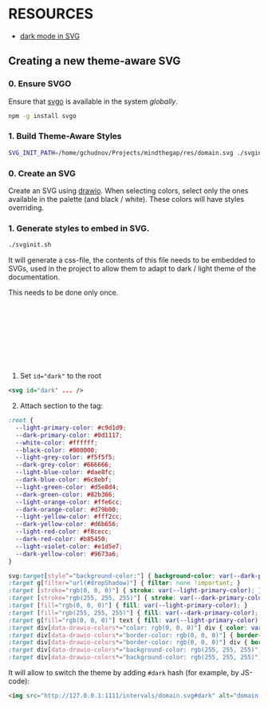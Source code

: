 # RESOURCES

- [dark mode in SVG](http://jgraph.github.io/drawio-github/DARK-MODE.html)

## Creating a new theme-aware SVG

### 0. Ensure SVGO

Ensure that [svgo](https://github.com/svg/svgo) is available in the system *globally*.

```bash
npm -g install svgo
```

### 1. Build Theme-Aware Styles

```bash
SVG_INIT_PATH=/home/gchudnov/Projects/mindthegap/res/domain.svg ./svginit.sh
```




### 0. Create an SVG

Create an SVG using [drawio](https://github.com/jgraph/drawio). When selecting colors, select only the ones available in the palette (and black / white).
These colors will have styles overriding.

### 1. Generate styles to embed in SVG. 

```bash
./svginit.sh
```

It will generate a css-file, the contents of this file needs to be embedded to SVGs, used in the project to allow them to adapt to dark / light theme of the documentation.

This needs to be done only once.




1. Set `id="dark"` to the root <svg> element:

```xml
<svg id="dark" ... />
```

2. Attach <styles> section to the <defs> tag:

```css
:root {
  --light-primary-color: #c9d1d9;
  --dark-primary-color: #0d1117;
  --white-color: #ffffff;
  --black-color: #000000;
  --light-grey-color: #f5f5f5;
  --dark-grey-color: #666666;
  --light-blue-color: #dae8fc;
  --dark-blue-color: #6c8ebf;
  --light-green-color: #d5e8d4;
  --dark-green-color: #82b366;
  --light-orange-color: #ffe6cc;
  --dark-orange-color: #d79b00;
  --light-yellow-color: #fff2cc;
  --dark-yellow-color: #d6b656;
  --light-red-color: #f8cecc;
  --dark-red-color: #b85450;
  --light-violet-color: #e1d5e7;
  --dark-yellow-color: #9673a6;
}

svg:target[style^="background-color:"] { background-color: var(--dark-primary-color) !important; }
:target g[filter="url(#dropShadow)"] { filter: none !important; }
:target [stroke="rgb(0, 0, 0)"] { stroke: var(--light-primary-color); }
:target [stroke="rgb(255, 255, 255)"] { stroke: var(--dark-primary-color); }
:target [fill="rgb(0, 0, 0)"] { fill: var(--light-primary-color); }
:target [fill="rgb(255, 255, 255)"] { fill: var(--dark-primary-color); }
:target g[fill="rgb(0, 0, 0)"] text { fill: var(--light-primary-color); }
:target div[data-drawio-colors*="color: rgb(0, 0, 0)"] div { color: var(--light-primary-color) !important; }
:target div[data-drawio-colors*="border-color: rgb(0, 0, 0)"] { border-color: var(--light-primary-color) !important; }
:target div[data-drawio-colors*="border-color: rgb(0, 0, 0)"] div { border-color: var(--light-primary-color) !important; }
:target div[data-drawio-colors*="background-color: rgb(255, 255, 255)"] { background-color: var(--dark-primary-color) !important; }
:target div[data-drawio-colors*="background-color: rgb(255, 255, 255)"] div { background-color: var(--dark-primary-color) !important; }
```

It will allow to switch the theme by adding `#dark` hash (for example, by JS-code):

```html
<img src="http://127.0.0.1:1111/intervals/domain.svg#dark" alt="domain.svg" />
```
